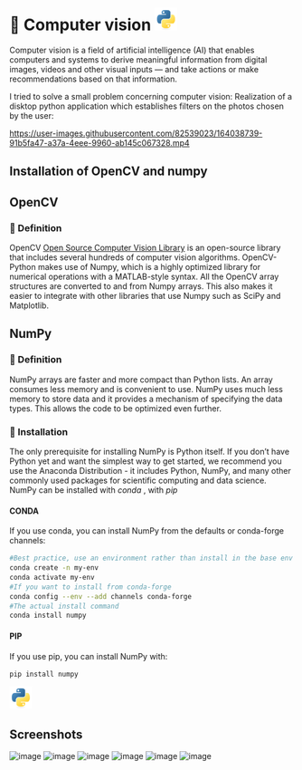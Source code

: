 # :paperclip: Computer vision <a href="https://www.python.org" target="_blank" rel="noreferrer"> <img src="https://raw.githubusercontent.com/devicons/devicon/master/icons/python/python-original.svg" alt="python" width="40" height="40"/> </a>
Computer vision is a field of artificial intelligence (AI) that enables computers and systems to derive meaningful information from digital images, videos and other visual inputs — and take actions or make recommendations based on that information.

I tried to solve a small problem concerning computer vision:
Realization of a disktop python application which establishes filters on the photos chosen by the user:

https://user-images.githubusercontent.com/82539023/164038739-91b5fa47-a37a-4eee-9960-ab145c067328.mp4

## Installation of OpenCV and numpy

## OpenCV
### :mag_right: Definition
OpenCV [Open Source Computer Vision Library](http://opencv.org)  is an open-source library that includes several hundreds of computer vision algorithms. OpenCV-Python makes use of Numpy, which is a highly optimized library for numerical operations with a MATLAB-style syntax. All the OpenCV array structures are converted to and from Numpy arrays. This also makes it easier to integrate with other libraries that use Numpy such as SciPy and Matplotlib.

## NumPy
### :mag_right: Definition
NumPy arrays are faster and more compact than Python lists. An array consumes less memory and is convenient to use. NumPy uses much less memory to store data and it provides a mechanism of specifying the data types. This allows the code to be optimized even further.
### :wrench: Installation
The only prerequisite for installing NumPy is Python itself. If you don’t have Python yet and want the simplest way to get started, we recommend you use the Anaconda Distribution - it includes Python, NumPy, and many other commonly used packages for scientific computing and data science. NumPy can be installed with *conda* , with *pip*
#### CONDA
If you use conda, you can install NumPy from the defaults or conda-forge channels:

```bash
#Best practice, use an environment rather than install in the base env
conda create -n my-env
conda activate my-env
#If you want to install from conda-forge
conda config --env --add channels conda-forge
#The actual install command
conda install numpy
```
#### PIP
If you use pip, you can install NumPy with:
```bash
pip install numpy
```
<a href="https://www.python.org" target="_blank" rel="noreferrer"> <img src="https://raw.githubusercontent.com/devicons/devicon/master/icons/python/python-original.svg" alt="python" width="40" height="40"/> </a>
## Screenshots
![image](https://user-images.githubusercontent.com/82539023/163987323-0918cdf8-931f-46d7-a916-fccb9943fe68.png)
![image](https://user-images.githubusercontent.com/82539023/163987451-c35f4bc9-14b7-4979-8178-ee8d17fd78ba.png)
![image](https://user-images.githubusercontent.com/82539023/163987555-e2ac54e7-4f97-40d4-bfec-5ea3b697582e.png)
![image](https://user-images.githubusercontent.com/82539023/163987665-83bf39ff-bc90-4c23-b93d-76c812ddafb4.png)
![image](https://user-images.githubusercontent.com/82539023/163987750-b684353a-9025-4761-b872-0683a283cb65.png)
![image](https://user-images.githubusercontent.com/82539023/163987819-e1161659-e506-4ecb-94dc-b8d96c1fe628.png)



